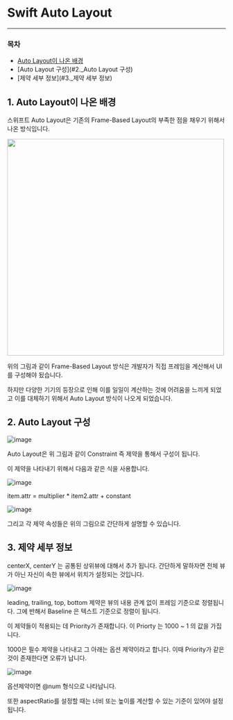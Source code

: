 # **Swift Auto Layout**
 ---
 
### 목차
- [Auto Layout이 나온 배경](#1._Auto_Layout이_나온_배경)
- [Auto Layout 구성](#2._Auto Layout 구성)
- [제약 세부 정보](#3._제약 세부 정보)

## 1. Auto Layout이 나온 배경 

스위프트 Auto Layout은 기존의 Frame-Based Layout의 부족한 점을 채우기 위해서 나온 방식입니다.

<img src = "https://user-images.githubusercontent.com/76652929/126069543-37f9975c-eb3d-43f1-90eb-dd2a3369e1c3.png" align="center" height= "500px" width="500px" >


위의 그림과 같이 Frame-Based Layout 방식은 개발자가 직접 프레임을 계산해서 UI를 구성해야 됬습니다. 

하지만 다양한 기기의 등장으로 인해 이를 일일이 계산하는 것에 어려움을 느끼게 되었고 이를 대체하기 위해서 Auto Layout 방식이 나오게 되었습니다. 


## 2. Auto Layout 구성

![image](https://user-images.githubusercontent.com/76652929/126069685-a64c49f4-a2c6-48a5-ba8e-12d66e22d198.png)

Auto Layout은 위 그림과 같이 Constraint 즉 제약을 통해서 구성이 됩니다. 

이 제약을 나타내기 위해서 다음과 같은 식을 사용합니다.

![image](https://user-images.githubusercontent.com/76652929/126069934-bccdd335-17e9-4acc-a69f-ef68b96bf2f9.png)


item.attr = multiplier * item2.attr + constant 


![image](https://user-images.githubusercontent.com/76652929/126069819-1bfd6f5f-bcbe-48bd-ab42-e030087474b9.png)

그리고 각 제약 속성들은 위의 그림으로 간단하게 설명할 수 있습니다. 


## 3. 제약 세부 정보

centerX, centerY 는 공통된 상위뷰에 대해서 추가 됩니다. 간단하게 말하자면 전체 뷰가 아닌 자신이 속한 뷰에서 위치가 설정되는 것입니다.  

![image](https://user-images.githubusercontent.com/76652929/126070231-cee80d18-4561-4c68-8fc1-863fc01fef86.png)

leading, trailing, top, bottom 제약은 뷰의 내용 관계 없이 프레임 기준으로 정렬됩니다. 그에 반해서 Baseline 은 텍스트 기준으로 정렬이 됩니다.

이 제약들이 적용되는 데 Priority가 존재합니다. 이 Priorty 는 1000 ~ 1 의 값을 가집니다. 

1000은 필수 제약을 나타내고 그 아래는 옵션 제약이라고 합니다. 이때 Priority가 같은 것이 존재한다면 오류가 납니다. 

![image](https://user-images.githubusercontent.com/76652929/126070401-0856990d-c74a-46db-a1e3-939df1c68949.png)


옵션제약이면 @num 형식으로 나타납니다. 

또한 aspectRatio를 설정할 때는 너비 또는 높이를 계산할 수 있는 기준이 있어야 설정됩니다. 

